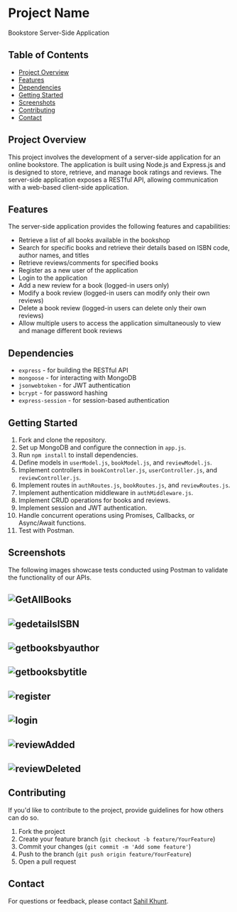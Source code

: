 # Project Name

Bookstore Server-Side Application

## Table of Contents
- [Project Overview](#project-overview)
- [Features](#features)
- [Dependencies](#dependencies)
- [Getting Started](#getting-started)
- [Screenshots](#screenshots)
- [Contributing](#contributing)
- [Contact](#contact)

## Project Overview

This project involves the development of a server-side application for an online bookstore. The application is built using Node.js and Express.js and is designed to store, retrieve, and manage book ratings and reviews. The server-side application exposes a RESTful API, allowing communication with a web-based client-side application.

## Features

The server-side application provides the following features and capabilities:

- Retrieve a list of all books available in the bookshop
- Search for specific books and retrieve their details based on ISBN code, author names, and titles
- Retrieve reviews/comments for specified books
- Register as a new user of the application
- Login to the application
- Add a new review for a book (logged-in users only)
- Modify a book review (logged-in users can modify only their own reviews)
- Delete a book review (logged-in users can delete only their own reviews)
- Allow multiple users to access the application simultaneously to view and manage different book reviews

## Dependencies

- `express` - for building the RESTful API
- `mongoose` - for interacting with MongoDB
- `jsonwebtoken` - for JWT authentication
- `bcrypt` - for password hashing
- `express-session` - for session-based authentication
  
## Getting Started

1. Fork and clone the repository.
2. Set up MongoDB and configure the connection in `app.js`.
3. Run `npm install` to install dependencies.
4. Define models in `userModel.js`, `bookModel.js`, and `reviewModel.js`.
5. Implement controllers in `bookController.js`, `userController.js`, and `reviewController.js`.
6. Implement routes in `authRoutes.js`, `bookRoutes.js`, and `reviewRoutes.js`.
7. Implement authentication middleware in `authMiddleware.js`.
8. Implement CRUD operations for books and reviews.
9. Implement session and JWT authentication.
10. Handle concurrent operations using Promises, Callbacks, or Async/Await functions.
11. Test with Postman.

## Screenshots
The following images showcase tests conducted using Postman to validate the functionality of our APIs.

![GetAllBooks](images/1-getallbooks.png)
---
![gedetailsISBN](images/2-gedetailsISBN.png)
---
![getbooksbyauthor](images/3-getbooksbyauthor.png)
---
![getbooksbytitle](images/4-getbooksbytitle.png)
---
![register](images/6-register.png)
---
![login](images/7-login.png)
---
![reviewAdded](images/8-reviewadded.png)
---
![reviewDeleted](images/9-deletereview.png)
---

## Contributing

If you'd like to contribute to the project, provide guidelines for how others can do so.

1. Fork the project
2. Create your feature branch (`git checkout -b feature/YourFeature`)
3. Commit your changes (`git commit -m 'Add some feature'`)
4. Push to the branch (`git push origin feature/YourFeature`)
5. Open a pull request

## Contact

For questions or feedback, please contact [Sahil Khunt](mailto:sahilkhunt20@gmail.com).

